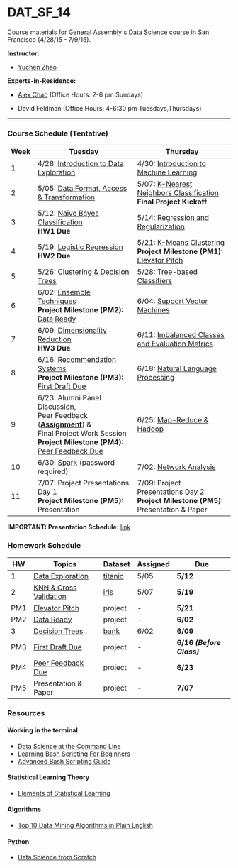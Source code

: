 # DAT_SF_14

Course materials for [General Assembly's Data Science course](https://generalassemb.ly/education/data-science/san-francisco) in San Francisco (4/28/15 - 7/9/15).

**Instructor:** 

* [Yuchen Zhao](https://www.linkedin.com/in/zhaoyuchen)


**Experts-in-Residence:** 

* [Alex Chao](https://www.linkedin.com/pub/alex-chao/42/600/8b4) (Office Hours: 2-6 pm Sundays)

* David Feldman (Office Hours: 4-6:30 pm Tuesdays,Thursdays)


---


### Course Schedule (Tentative)

Week | Tuesday | Thursday
--- | --- | ---
 1 | 4/28: [Introduction to Data Exploration](slides/lec01.pdf) | 4/30: [Introduction to Machine Learning](slides/lec02.pdf) 
 2 | 5/05: [Data Format, Access & Transformation](slides/lec03.pdf) | 5/07: [K-Nearest Neighbors Classification](slides/lec04.pdf) <br>**Final Project Kickoff**
 3 | 5/12: [Naive Bayes Classification](slides/lec05.pdf) <br>**HW1 Due** | 5/14: [Regression and Regularization](slides/lec06.pdf)
 4 | 5/19: [Logistic Regression](slides/lec07.pdf) <br>**HW2 Due** | 5/21: [K-Means Clustering](slides/lec08.pdf) <br>**Project Milestone (PM1):** [Elevator Pitch](project#may-21-final-project-elevator-pitch)
 5 | 5/26: [Clustering & Decision Trees](slides/lec09.pdf)  | 5/28: [Tree-based Classifiers](slides/lec10.pdf) 
 6 | 6/02: [Ensemble Techniques](slides/lec11.pdf) <br>**Project Milestone (PM2):** [Data Ready](project#june-2-data-ready) | 6/04: [Support Vector Machines](slides/lec12.pdf)
 7 | 6/09: [Dimensionality Reduction](slides/lec13.pdf) <br>**HW3 Due**  | 6/11: [Imbalanced Classes and Evaluation Metrics](slides/lec14.pdf)
 8 | 6/16: [Recommendation Systems](slides/lec15.pdf) <br>**Project Milestone (PM3):** [First Draft Due](project#june-16-first-draft-due-before-class)  | 6/18: [Natural Language Processing](slides/lec16.pdf)
 9 | 6/23: Alumni Panel Discussion,<br> Peer Feedback \(**[Assignment](https://docs.google.com/spreadsheets/d/1E1DtubQdH8s45G2JHHA6Aht9mn9JQEmXNnwYxhor0Qk/edit#gid=0)**\) &  <br> Final Project Work Session  <br>**Project Milestone (PM4):** [Peer Feedback Due](project/peer_review_guidelines.md)  | 6/25: [Map-Reduce & Hadoop](slides/lec18.pdf)
10 | 6/30: [Spark](slides/lec19.pdf) (password required)  | 7/02: [Network Analysis](slides/lec20.pdf)
11 | 7/07: Project Presentations Day 1 <br>**Project Milestone (PM5):** Presentation   | 7/09: Project Presentations Day 2 <br>**Project Milestone (PM5):** Presentation & Paper



**IMPORTANT: Presentation Schedule:** [link](https://docs.google.com/spreadsheets/d/1rT2lTDt8gcbMY3tB_3iY95E9rm_mWh_O05go-HPjGhA/edit#gid=0)


### Homework Schedule

HW | Topics | Dataset | Assigned | Due
--- | --- | --- | --- | ---
1 | [Data Exploration](homework/hw1) | [titanic](hw1/titanic.csv) | 5/05 | **5/12**
2 | [KNN & Cross Validation](homework/hw2) | [iris](http://scikit-learn.org/stable/auto_examples/datasets/plot_iris_dataset.html) | 5/07 | **5/19**
PM1 | [Elevator Pitch](project#may-21-final-project-elevator-pitch) | project | - | **5/21**
PM2 | [Data Ready](project#june-2-data-ready) | project | - | **6/02**
3 | [Decision Trees](homework/hw3) | [bank](homework/hw3) | 6/02 | **6/09**
PM3 | [First Draft Due](project#june-16-first-draft-due-before-class) | project | - | **6/16 _(Before Class)_**
PM4 | [Peer Feedback Due](project/peer_review_guidelines.md) | project | - | **6/23**
PM5 | Presentation & Paper | project | - | **7/07**



### Resources

#### Working in the terminal
- [Data Science at the Command Line](http://shop.oreilly.com/product/0636920032823.do)
- [Learning Bash Scripting For Beginners](http://www.cyberciti.biz/open-source/learning-bash-scripting-for-beginners/)
- [Advanced Bash Scripting Guide](http://www.tldp.org/LDP/abs/html/)

#### Statistical Learning Theory
- [Elements of Statistical Learning](http://statweb.stanford.edu/~tibs/ElemStatLearn/)

#### Algorithms
- [Top 10 Data Mining Algorithms in Plain English](http://rayli.net/blog/data/top-10-data-mining-algorithms-in-plain-english/)

#### Python
- [Data Science from Scratch](http://shop.oreilly.com/product/0636920033400.do)

